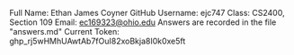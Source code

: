 Full Name: Ethan James Coyner
GitHub Username: ejc747
Class: CS2400, Section 109
Email: ec169323@ohio.edu
Answers are recorded in the file "answers.md"
Current Token: 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
